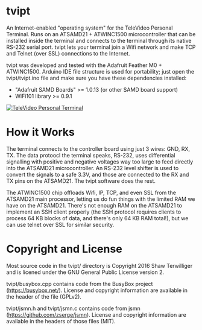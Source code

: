 # tvipt

An Internet-enabled "operating system" for the TeleVideo Personal Terminal.  Runs on an ATSAMD21 + ATWINC1500 microcontroller that can be installed inside the terminal and connects
to the terminal through its native RS-232 serial port.  tvipt lets your terminal join a Wifi network and make TCP and Telnet (over SSL) connections to the Internet.

tvipt was developed and tested with the Adafruit Feather M0 + ATWINC1500.  Arduino IDE file structure is used for portability; just open the tvipt/tvipt.ino file and make sure you have these dependencies installed:

- "Adafruit SAMD Boards" >= 1.0.13 (or other SAMD board support)
- WiFi101 library >= 0.9.1

[![TeleVideo Personal Terminal](https://raw.github.com/sterwill/tvipt/master/tvipt-small.jpg)](https://raw.github.com/sterwill/tvipt/master/tvipt.jpg)

# How it Works

The terminal connects to the controller board using just 3 wires: GND, RX, TX.  The data protoocl the terminal speaks, RS-232, uses differential signalling with positive and negative voltages way too large to feed directly into the ATSAMD21 microcontroller.  An RS-232 level shifter is used to convert the signals to a safe 3.3V, and those are connected to the RX and TX pins on the ATSAMD21.  The tvipt software does the rest.

The ATWINC1500 chip offloads Wifi, IP, TCP, and even SSL from the ATSAMD21 main processor, letting us do fun things with the limited RAM we have on the ATSAMD21.  There's not enough RAM on the ATSAMD21 to implement an SSH client properly (the SSH protocol requires clients to process 64 KB blocks of data, and there's only 64 KB RAM total!), but we can use telnet over SSL for similar security.  

# Copyright and License

Most source code in the tvipt/ directory is Copyright 2016 Shaw Terwilliger and is licened under the GNU General Public License version 2.

tvipt/busybox.cpp contains code from the BusyBox project (https://busybox.net/).  License and copyright information are available in the header of the file (GPLv2).

tvipt/jsmn.h and tvipt/jsmn.c contains code from jsmn (https://github.com/zserge/jsmn).  License and copyright information are available in the headers of those files (MIT).
